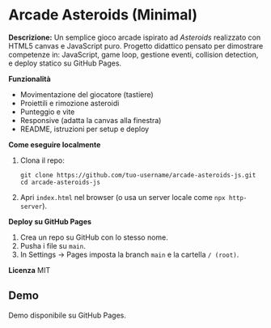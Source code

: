 # Arcade Asteroids (Minimal)

**Descrizione:**
Un semplice gioco arcade ispirato ad *Asteroids* realizzato con HTML5 canvas e JavaScript puro. Progetto didattico pensato per dimostrare competenze in: JavaScript, game loop, gestione eventi, collision detection, e deploy statico su GitHub Pages.

**Funzionalità**
- Movimentazione del giocatore (tastiere)
- Proiettili e rimozione asteroidi
- Punteggio e vite
- Responsive (adatta la canvas alla finestra)
- README, istruzioni per setup e deploy

**Come eseguire localmente**
1. Clona il repo:
   ```
   git clone https://github.com/tuo-username/arcade-asteroids-js.git
   cd arcade-asteroids-js
   ```
2. Apri `index.html` nel browser (o usa un server locale come `npx http-server`).

**Deploy su GitHub Pages**
1. Crea un repo su GitHub con lo stesso nome.
2. Pusha i file su `main`.
3. In Settings -> Pages imposta la branch `main` e la cartella `/ (root)`.

**Licenza**
MIT

## Demo
Demo disponibile su GitHub Pages.

